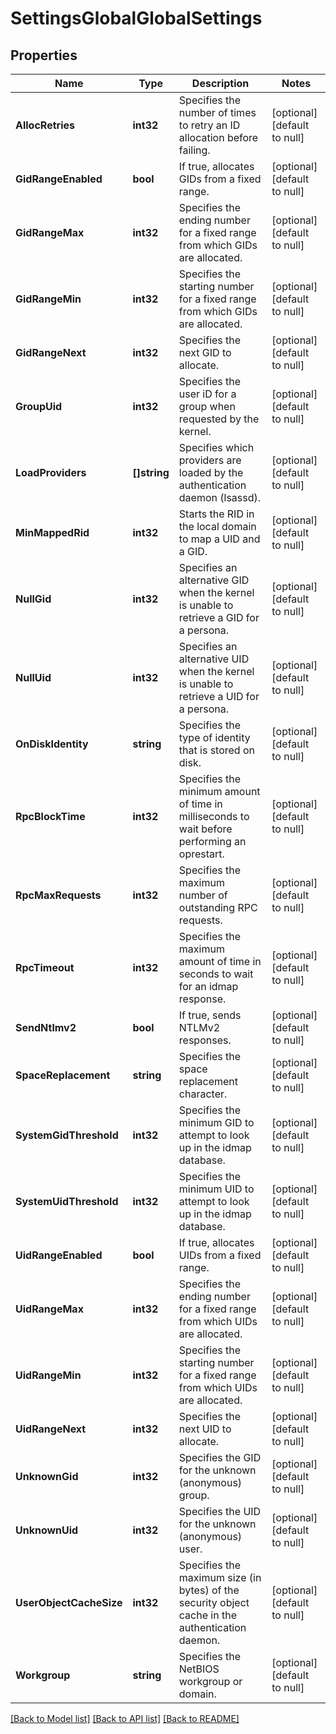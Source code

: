 # SettingsGlobalGlobalSettings

## Properties
Name | Type | Description | Notes
------------ | ------------- | ------------- | -------------
**AllocRetries** | **int32** | Specifies the number of times to retry an ID allocation before failing. | [optional] [default to null]
**GidRangeEnabled** | **bool** | If true, allocates GIDs from a fixed range. | [optional] [default to null]
**GidRangeMax** | **int32** | Specifies the ending number for a fixed range from which GIDs are allocated. | [optional] [default to null]
**GidRangeMin** | **int32** | Specifies the starting number for a fixed range from which GIDs are allocated. | [optional] [default to null]
**GidRangeNext** | **int32** | Specifies the next GID to allocate. | [optional] [default to null]
**GroupUid** | **int32** | Specifies the user iD for a group when requested by the kernel. | [optional] [default to null]
**LoadProviders** | **[]string** | Specifies which providers are loaded by the authentication daemon (lsassd). | [optional] [default to null]
**MinMappedRid** | **int32** | Starts the RID in the local domain to map a UID and a GID. | [optional] [default to null]
**NullGid** | **int32** | Specifies an alternative GID when the kernel is unable to retrieve a GID for a persona. | [optional] [default to null]
**NullUid** | **int32** | Specifies an alternative UID when the kernel is unable to retrieve a UID for a persona. | [optional] [default to null]
**OnDiskIdentity** | **string** | Specifies the type of identity that is stored on disk. | [optional] [default to null]
**RpcBlockTime** | **int32** | Specifies the minimum amount of time in milliseconds to wait before performing an oprestart. | [optional] [default to null]
**RpcMaxRequests** | **int32** | Specifies the maximum number of outstanding RPC requests. | [optional] [default to null]
**RpcTimeout** | **int32** | Specifies the maximum amount of time in seconds to wait for an idmap response. | [optional] [default to null]
**SendNtlmv2** | **bool** | If true, sends NTLMv2 responses. | [optional] [default to null]
**SpaceReplacement** | **string** | Specifies the space replacement character. | [optional] [default to null]
**SystemGidThreshold** | **int32** | Specifies the minimum GID to attempt to look up in the idmap database. | [optional] [default to null]
**SystemUidThreshold** | **int32** | Specifies the minimum UID to attempt to look up in the idmap database. | [optional] [default to null]
**UidRangeEnabled** | **bool** | If true, allocates UIDs from a fixed range. | [optional] [default to null]
**UidRangeMax** | **int32** | Specifies the ending number for a fixed range from which UIDs are allocated. | [optional] [default to null]
**UidRangeMin** | **int32** | Specifies the starting number for a fixed range from which UIDs are allocated. | [optional] [default to null]
**UidRangeNext** | **int32** | Specifies the next UID to allocate. | [optional] [default to null]
**UnknownGid** | **int32** | Specifies the GID for the unknown (anonymous) group. | [optional] [default to null]
**UnknownUid** | **int32** | Specifies the UID for the unknown (anonymous) user. | [optional] [default to null]
**UserObjectCacheSize** | **int32** | Specifies the maximum size (in bytes) of the security object cache in the authentication daemon. | [optional] [default to null]
**Workgroup** | **string** | Specifies the NetBIOS workgroup or domain. | [optional] [default to null]

[[Back to Model list]](../README.md#documentation-for-models) [[Back to API list]](../README.md#documentation-for-api-endpoints) [[Back to README]](../README.md)


